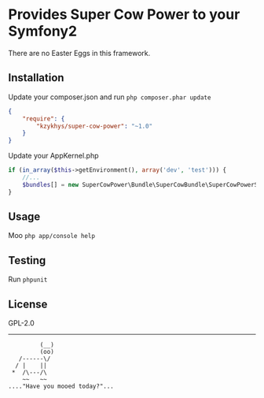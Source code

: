 Provides Super Cow Power to your Symfony2
=========================================

There are no Easter Eggs in this framework.

Installation
------------

Update your composer.json and run `php composer.phar update`

``` json
{
    "require": {
        "kzykhys/super-cow-power": "~1.0"
    }
}
```

Update your AppKernel.php

``` php
if (in_array($this->getEnvironment(), array('dev', 'test'))) {
    //...
    $bundles[] = new SuperCowPower\Bundle\SuperCowBundle\SuperCowPowerSuperCowBundle();
}
```

Usage
-----

Moo `php app/console help`

Testing
-------

Run `phpunit`

License
-------

GPL-2.0

------

             (__)
             (oo)
       /------\/
      / |    ||
     *  /\---/\
        ~~   ~~
    ...."Have you mooed today?"...
